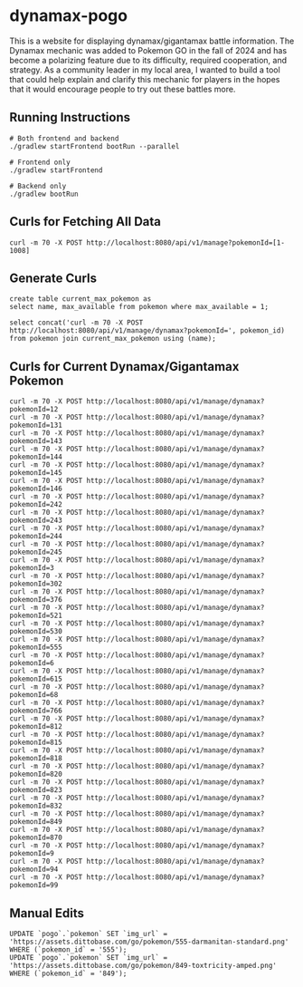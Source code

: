 # dynamax-pogo
This is a website for displaying dynamax/gigantamax battle information. The Dynamax mechanic was added to Pokemon GO in the fall of 2024 and has become a polarizing feature due to its difficulty, required cooperation, and strategy. As a community leader in my local area, I wanted to build a tool that could help explain and clarify this mechanic for players in the hopes that it would encourage people to try out these battles more.

## Running Instructions
```
# Both frontend and backend
./gradlew startFrontend bootRun --parallel

# Frontend only
./gradlew startFrontend

# Backend only
./gradlew bootRun
```

## Curls for Fetching All Data
```
curl -m 70 -X POST http://localhost:8080/api/v1/manage?pokemonId=[1-1008]
```

## Generate Curls
```
create table current_max_pokemon as
select name, max_available from pokemon where max_available = 1;

select concat('curl -m 70 -X POST http://localhost:8080/api/v1/manage/dynamax?pokemonId=', pokemon_id) from pokemon join current_max_pokemon using (name);
```

## Curls for Current Dynamax/Gigantamax Pokemon
```
curl -m 70 -X POST http://localhost:8080/api/v1/manage/dynamax?pokemonId=12
curl -m 70 -X POST http://localhost:8080/api/v1/manage/dynamax?pokemonId=131
curl -m 70 -X POST http://localhost:8080/api/v1/manage/dynamax?pokemonId=143
curl -m 70 -X POST http://localhost:8080/api/v1/manage/dynamax?pokemonId=144
curl -m 70 -X POST http://localhost:8080/api/v1/manage/dynamax?pokemonId=145
curl -m 70 -X POST http://localhost:8080/api/v1/manage/dynamax?pokemonId=146
curl -m 70 -X POST http://localhost:8080/api/v1/manage/dynamax?pokemonId=242
curl -m 70 -X POST http://localhost:8080/api/v1/manage/dynamax?pokemonId=243
curl -m 70 -X POST http://localhost:8080/api/v1/manage/dynamax?pokemonId=244
curl -m 70 -X POST http://localhost:8080/api/v1/manage/dynamax?pokemonId=245
curl -m 70 -X POST http://localhost:8080/api/v1/manage/dynamax?pokemonId=3
curl -m 70 -X POST http://localhost:8080/api/v1/manage/dynamax?pokemonId=302
curl -m 70 -X POST http://localhost:8080/api/v1/manage/dynamax?pokemonId=376
curl -m 70 -X POST http://localhost:8080/api/v1/manage/dynamax?pokemonId=521
curl -m 70 -X POST http://localhost:8080/api/v1/manage/dynamax?pokemonId=530
curl -m 70 -X POST http://localhost:8080/api/v1/manage/dynamax?pokemonId=555
curl -m 70 -X POST http://localhost:8080/api/v1/manage/dynamax?pokemonId=6
curl -m 70 -X POST http://localhost:8080/api/v1/manage/dynamax?pokemonId=615
curl -m 70 -X POST http://localhost:8080/api/v1/manage/dynamax?pokemonId=68
curl -m 70 -X POST http://localhost:8080/api/v1/manage/dynamax?pokemonId=766
curl -m 70 -X POST http://localhost:8080/api/v1/manage/dynamax?pokemonId=812
curl -m 70 -X POST http://localhost:8080/api/v1/manage/dynamax?pokemonId=815
curl -m 70 -X POST http://localhost:8080/api/v1/manage/dynamax?pokemonId=818
curl -m 70 -X POST http://localhost:8080/api/v1/manage/dynamax?pokemonId=820
curl -m 70 -X POST http://localhost:8080/api/v1/manage/dynamax?pokemonId=823
curl -m 70 -X POST http://localhost:8080/api/v1/manage/dynamax?pokemonId=832
curl -m 70 -X POST http://localhost:8080/api/v1/manage/dynamax?pokemonId=849
curl -m 70 -X POST http://localhost:8080/api/v1/manage/dynamax?pokemonId=870
curl -m 70 -X POST http://localhost:8080/api/v1/manage/dynamax?pokemonId=9
curl -m 70 -X POST http://localhost:8080/api/v1/manage/dynamax?pokemonId=94
curl -m 70 -X POST http://localhost:8080/api/v1/manage/dynamax?pokemonId=99
```

## Manual Edits
```
UPDATE `pogo`.`pokemon` SET `img_url` = 'https://assets.dittobase.com/go/pokemon/555-darmanitan-standard.png' WHERE (`pokemon_id` = '555');
UPDATE `pogo`.`pokemon` SET `img_url` = 'https://assets.dittobase.com/go/pokemon/849-toxtricity-amped.png' WHERE (`pokemon_id` = '849');
```
